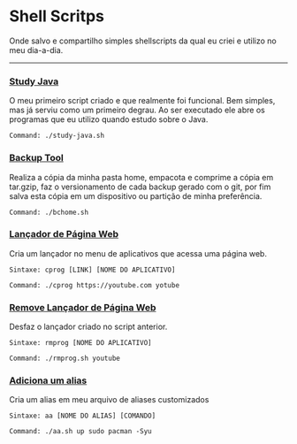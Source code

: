 # Shell Scritps

Onde salvo e compartilho simples shellscripts da qual eu criei e utilizo no meu dia-a-dia.

___

### [Study Java](scripts/study-java.sh)

O meu primeiro script criado e que realmente foi funcional. Bem simples, mas já serviu como um primeiro degrau. Ao ser executado ele abre os programas que eu utilizo quando estudo sobre o Java.

```
Command: ./study-java.sh
```


 ### [Backup Tool](https://github.com/FabricioLopees/backup_project)

Realiza a cópia da minha pasta home, empacota e comprime a cópia em tar.gzip, faz o versionamento de cada backup gerado com o git, por fim salva esta cópia em um dispositivo ou partição de minha preferência.

```
Command: ./bchome.sh
```


### [Lançador de Página Web](scripts/cprog.sh)

Cria um lançador no menu de aplicativos que acessa uma página web. 

```
Sintaxe: cprog [LINK] [NOME DO APLICATIVO]

Command: ./cprog https://youtube.com yotube
```

### [Remove Lançador de Página Web](scripts/rmprog.sh)
    
Desfaz o lançador criado no script anterior. 

```
Sintaxe: rmprog [NOME DO APLICATIVO]

Command: ./rmprog.sh youtube
```


### [Adiciona um alias](scripts/aa.sh)

Cria um alias em meu arquivo de aliases customizados

```
Sintaxe: aa [NOME DO ALIAS] [COMANDO]

Command: ./aa.sh up sudo pacman -Syu
```